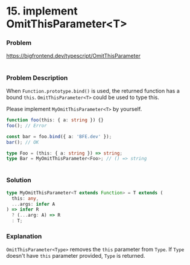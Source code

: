 # 15. implement OmitThisParameter\<T\>

### Problem

https://bigfrontend.dev/typescript/OmitThisParameter

#

### Problem Description

When `Function.prototype.bind()` is used, the returned function has a bound `this`. `OmitThisParameter<T>` could be used to type this.

Please implement `MyOmitThisParameter<T>` by yourself.

```ts
function foo(this: { a: string }) {}
foo(); // Error

const bar = foo.bind({ a: 'BFE.dev' });
bar(); // OK

type Foo = (this: { a: string }) => string;
type Bar = MyOmitThisParameter<Foo>; // () => string
```

#

### Solution

```ts
type MyOmitThisParameter<T extends Function> = T extends (
  this: any,
  ...args: infer A
) => infer R
  ? (...arg: A) => R
  : T;
```

### Explanation

`OmitThisParameter<Type>` removes the `this` parameter from `Type`. If `Type` doesn't have `this` parameter provided, `Type` is returned.
